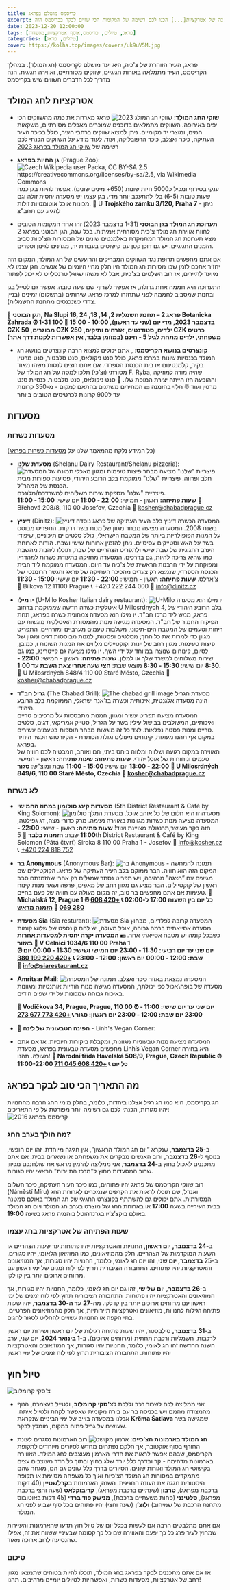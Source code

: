 ```yaml
---
title: כריסמס מושלם בפראג
excerpt: חודש דצמבר המוכר גם כחודש הכריסמס הוא אחד מפרקי הזמן הקסומים ביותר לביקור בבירה הצכית. כל העיר מלאה באווירה חגיגית ושמחה המלווה בקשת רחבה של אטרקציות[...] הכנו לכם רשימה של המקומות הכי שווים לבקר בכריסמס הזה.
date: 2023-12-20 12:00:00
tags: [פראג, טיולים, כריסמס,אוסף אטרקציות,מסעדות]
categories: [טיולים, פראג]
cover: https://kolha.top/images/covers/uk9uV5M.jpg
---
```


פראג, העיר הזוהרת של צ'כיה, היא יעד מושלם לקריסמס (חג המולד). במהלך הקריסמס, העיר מתמלאה באורות חגיגיים, שווקים מסורתיים, ואווירה חגיגית. הנה מדריך לכל הדברים השווים שיש בקריסמס

## אטרקציות לחג המולד
 -  **שוקי החג המולד**:
![שווקי חג המולג 2023](https://kolha.top/images/covers/ho74yFK.jpg)
 פראג מארחת את כמה מהשווקים הכי יפים באירופה. השווקים מתמלאים בדוכנים שמוכרים מאכלים מסורתיים, משקאות חמים, ומוצרי יד מקומיים. ניתן למצוא שווקים ברחבי העיר, כולל בכיכר העיר העתיקה, כיכר ואצלב, כיכר הרפובליקה, ועוד. לעוד מידע על השווקים הכנתי לכם רשימה של [שווקי חג המולד בפראג 2023](https://kolha.top/travel/prauge/chirstmas-markets)
 - **גן החיות בפראג** (Prague Zoo):
	 ![Czech Wikipedia user Packa, CC BY-SA 2.5 <https://creativecommons.org/licenses/by-sa/2.5>, via Wikimedia Commons](https://upload.wikimedia.org/wikipedia/commons/1/1e/Big_mammals_pavilion2%2C_Zoo_Prague.jpg)
	  ענקי בטירוף ומכיל כ5000 חיות שונות (650+ מינים שונים). אפשר להיות בגן כמה שעות טובות (6-5) בלי להתעכב יותר מדי. בגן עצמו יש מסעדה יחסית זולה וגם מכונות אוכל אוטומטיות זולות.
📍 U **Trojského zámku 3/120, Praha 7** - ניתן להגיע עם תחב"צ

- **תערוכת חג המולד בגן הבוטני** (1-31 בדצמבר 2023)
זהו אחד המקומות הטובים לחוות אווירת חג מולד צ'כית מסורתית אמיתית. בכל שנה, הגן הבוטני בפראג 2 מציג תערוכת חג המולד המתמקדת באלמנטים שונים של המסורות הצ'כיות סביב הזמנים החגיגיים. יש גם דוכן קטן עם קישוטים בעבודת יד, מגזינים לגינון וספרים.

אם אתם מחפשים תרופת נגד השווקים המבריקים   והרועשים של חג המולד, המקום הזה יחזיר אתכם לזמן שבו מסורות חג המולד היו חלק מחיי היומיום של אנשים. הגן עצמו לא מיועד לתיירים, אז רוב השלטים בצ'כית, אבל לא משהו שגוגל טרנסלייט לא יכול לפתור

התערוכה היא חממה אחת גדולה, אז אפשר לשרוף שם שעה טובה. אפשר גם לטייל בגן ובחנות שמסביב לחממה לפני שתחזרו למרכז פראג. שירותים (בתשלום) זמינים (בניין צדדי כשנכנסים מתחנת החשמלית).

**📍 הגן הבוטני, Na Slupi 16, פראג 2 – תחנת חשמלית 2, 14, 18, 24 Botanicka Zahrada
⏰ 1-31 בדצמבר 2023, מדי יום (שני עד ראשון), 10:00 - 15:00
🎫 100 CZK מבוגרים, 50 CZK ילדים, סטודנטים, אזרחים ותיקים, 250 CZK כרטיס משפחתי, ילדים מתחת לגיל 5 - חינם (במזומן בלבד, אין אפשרות לקנות דרך אתר)**
- **קונצרטים בנושא הקריסמס**:
, אתם יכולים למצוא הרבה קונצרטים בנושא חג המולד בכנסיות שונות במרכז פראג, כולל סנט ניקולאס, סנט סלבטור, סנט מרטין בקיר, קלמנטינום או בית הכנסת הספרדי. אם אתם רוצים לנסות משהו מאוד מסורתי (וצ’כי) תלכו למסה של חג המולד של F. Ryba, שהיה מורה למוזיקה וההופעה הזו הייתה יצירת המופת שלו. 📍 סנט ניקולאס, סנט סלבטור. כנסיית סנט מרטין ועוד ⏰ תלוי בהזמנה
 💷 המחירים משתנים בהתאם למקום - מ-350 קרונות עד ל900 קרונות לכרטיסים הטובים ביותר

## מסעדות
### מסעדות כשרות
(כל המידע נלקח מהמאמר שלנו על [מסעדות כשרות בפראג](https://kolha.top/travel/prauge/kosher-food))
 - **מסעדת שלנו** (Shelanu Dairy Restaurant/Shelanu pizzeria):
	![תמונה של המסעדה](https://chabadprague.cz/wp-content/uploads/2018/11/Shelanu-Pizzerie-Prague-3.jpg)
	 פיצריית "שלנו" מציעה מבחר פיצות טעימות ומגוון מאכלי חלב ופרווה. פיצריית "שלנו" ממוקמת בלב הרובע היהודי, פסיעות ספורות מבית הכנסת של המהר"ל.  
פיצריית "שלנו" מספקת שירות משלוחים למשרדכם/מלונכם.  
	**שעות פתיחה:**
	ראשון - חמישי:  **22:00 - 11:00**
	יום שישי: **15:00 - 11:00**
	📍 Břehová 208/8, 110 00 Josefov, Czechia
	📧 kosher@chabadprague.cz

 -   **דיניץ** (Dinitz):
	![דיניץ](https://th.bing.com/th/id/OIP.MKPEb8oHif3B67NREVkR9gHaFj?rs=1&pid=ImgDetMain)
	המסעדה הכשרה דיניץ בלב העיר העתיקה של פראג נוסדה בשנת 2008. המסעדה מציעה מבחר מגוון של מנות בשר וירקות. התפריט מבוסס על המנות הפופולריות ביותר של המטבח הישראלי, כולל סלטים ים תיכוניים, שיפודי בשר על האש וסטייקים עסיסיים. ניתן להזמין ארוחות שישי ושבת. הודות לארוחת הערב החגיגית של שבת שישי ולתפריט הצהריים של שבת, תוכלו ליהנות מהשבת כמו שהיא צריכה להיות, גם בדרכים. המסעדה מחזיקה בתעודת כשרות למהדרין ומפוקחת על ידי הרבנות הראשית של צ'כיה עד היום.
המסעדה ממוקמת ליד הבית הכנסת הספרדי, שנמצא רק צעדים מהכיכר העתיקה של פראג והגשר הרומנטי של צ’ארלס.
	**שעות פתיחה:**
	ראשון - חמישי:  **22:00 - 11:30**
	יום שישי: **15:00 - 11:30**
	📍 Bilkova 12 11100 Prague
	📞 +420 222 244 000
	📧 info@dinitz.cz

 -  **יו מילו** (U-Milo Kosher Italian dairy restaurant):
	![U-Milo](https://th.bing.com/th/id/OIP.GqqMNLComlSCE5tKl4_eigHaEK?rs=1&pid=ImgDetMain)
 יו מילו הוא מסעדה איטלקית כשרה חדשה שממוקמת ברחוב U Milosrdnych 4, בלב הרובע היהודי של פראג, ממש ליד מרכז חב"ד. יו מילו הוא מסעדה צמחונית כשרה בפראג, תחת הפיקוח החמור של חב"ד.
	המסעדה מגישה מנות מהמסורת האיטלקית מוגשות עם ריחות וטעמים של המטבח הים-תיכוני, משלבות טעמים מערביים ומזרחיים. התפריט מגוון כדי למרות את כל החך; מסלטים ופסטות, למנות מבוססות דגים ומגוון של פיצות טעימות. מגוון רחב של יינות וקוקטיילים מלווים את המנות השונות ו, כמובן, לסיום, קינוחים שנוצרו במיוחד על ידי השף. יו מילו מציעה גם קייטרינג, כמו גם שירות משלוחים למשרד שלך או למלון.
	**שעות פתיחה:**
	ראשון - חמישי:  **22:00 - 8:30**
	יום שישי: **15:30 - 8:30**
	מוצאי שבת: **חצי שעה אחרי צאת השבת עד 1:00.**
	📍 U Milosrdných 848/4 110 00 Staré Město, Czechia
	📧 kosher@chabadprague.cz
 - **גריל חב"ד** (The Chabad Grill):
![The chabad grill image](https://machertours.com/wp-content/uploads/chabad-grill-3.jpg)
	 מסעדת הגריל הינה מסעדה אלגנטית, איכותית וכשרה בז'אנר ישראלי, הממוקמת בלב הרובע היהודי.  
המסעדה מציעה תפריט עשיר ומגוון, המנות מתבססות על מרכיבים טריים ואיכותיים, המשולבים בבישול עילי: בשר על הגריל, סטייק אמריקאי, דגים, סלטים טריים ומנות פסטה נפלאות. לצד כל זה מוגשות מבחר תוספות בטעמים עשירים.  
במקום אף תהנו מעוגות, קינוחים מעולים וגולת הכותרת - הקיורטוש הכשר היחיד בפראג.  
האווירה במקום רגועה ושלווה ומלווה ביחס ביתי, חם ואוהב, המבטיח לכם חוויה של טעמים וניחוחות של אוכל יהודי.
	**שעות פתיחה:**
		**שעות פתיחה:**
	ראשון - חמישי:  **22:00 - 13:00**
	יום שישי: **15:00 - 11:00**
	שבת ומוצ"ש: **סגור**
	**📍 U Milosrdných 849/6, 110 00 Staré Město, Czechia
	📧 kosher@chabadprague.cz**
### לא כשרות
 - **מסעדות קינג סולומון במחוז החמישי** (5th District Restaurant & Café by King Solomon):
	![מסעדת המלך סולומון](https://whereyoueat.com/r_gallery_images/rgallery-17530/0001-BG.jpg)
	מסעדה זו היא חלום של כל אוהב אוכל. המסעדה מציעה מנות כשרות מגוונות באווירה נעימה. מרק כדורי מצה, דג גפילטה, חזה בקר מעושר,תרנגולת מצויינת ועוד!
	**שעות פתיחה:**
	ראשון - שישי:  **22:00 - 11:00**
	שבת: **הזמנות בלבד**
	📍 5th District Restaurant & Café  by King Solomon (Pátá čtvrť) Siroka 8  110 00 Praha 1 - Josefov
	📧 info@kosher.cz  
	📞 [+420 224 818 752](tel:+420224818752)

 - **בר Anonymous** (Anonymous Bar): 
	![בר Anonymous - תמונה להמחשה](https://kolha.top/images/Pt1VXQ6/61ab8df9-570b-11e9-b16e-005056011050-hi.jpg)
	 המקום הזה הוא חוויה. הבר ממוקם בלב העיר העתיקה של פראג. הקוקטיילים שם מגיעים עם “הצגה” מרהיבה, ויש תפריט נסתר שמגלים רק אחרי שהזמנתם סבב ראשון של קוקטיילים.
	הבר מציע גם מגוון רחב של מאפים, פרפה ושאר מנות קינוח טעימות
	אם אתם מחפשים בר טוב, זה מקום מעולה עם חוויה של פעם בחיים.
**📍 Michalská 12, Prague 1
⏰ כל יום בין השעות 17:00 ל-02:00
📞 [+420 608 280 069](tel:+420608280069)
🎫 [הזמנה מראש](https://www.anonymousbar.cz/en/booking)**
 - **מסעדת Sia** (Sia resturant):
	![מסעדת Sia מבחוץ](https://kolha.top/images/2Wh22zJ/sia-02-e1622812296256.jpg)
	 המסעדה קרובה לפלדיום, מסעדה אסייאתית ברמה גבוהה, אוכל מעולה, יש להם קונספט של שלוש קומות כשבכל קומה יש מטבח אסייאתי אחר.
 **💷 המסעדה יקרה יחסית למסעדות אחרות באזור
 📍 V Celnici 1034/6  110 00 Praha 1  
⏰ יום שני עד יום רביעי: 11:30 - 23:00
יום חמישי ושישי: 11:30 - 00:00
יום שבת: 12:00 - 00:00
יום ראשון: 12:00 - 23:00
📞 [+420 220 199 380](tel:+420220199380)  
📧 [info@siarestaurant.cz](mailto:info@siarestaurant.cz)**
 

 - **Amritsar Mail**:
	![תמונה של המסעדה](https://kolha.top/images/KWjSrND/amritsar-mail-indicka-restaurace-praha-vchod.png)
המסעדה נמצאת באזור כיכר ואצלב. מסעדה של בופה\אכול כפי יכולתך, המסעדה מגישה מנות הודיות אותנטיות ומגוונות באיכות גבוהה שמכונות על ידי שפים הודים.

	**📍 Vodičkova 34, Prague, Prague, 110 00
⏰ יום שני עד יום שישי: 11:00 - 23:00
 יום שבת: 12:00 - 23:00
 יום ראשון: סגור
📞 [+420 773 677 273](tel:+420773677273)**
- 🍃 **הפינה הטבעונית של לינה** - Linh's Vegan Corner:
- המסעדה מציעה מנות טבעוניות מגוונות, ומקבלת ביקורות חיוביות. אז אם אתם מחפשים מסעדה טבעונית בפראג, מסעדת Linh’s Vegan Corner היא בחירה מעולה. תהנו!
**📍 Národní třída Havelská 508/9, Prague, Czech Republic
⏰ 11:00-22:00 כל יום
📞 [+420 608 045 711](tel:+420608045711)**

## מה התאריך הכי טוב לבקר בפראג
חג בקריסמס, הוא כמו חג רגיל אצלנו ביהדות, כלומר, בחלק מימי החג הרבה מהחנויות יהיו סגורות, הכנתי לכם גם רשימה יותר מפורטת על פי התאריכים:
![קריסמס בפראג 2016](https://kolha.top/images/b36p5WZ/christmas-market.jpg)
### מה הולך בערב החג?
ב-**25 בדצמבר**, שנקרא “יום חג המולד הראשון”, אין חגיגה מיוחדת. זהו יום חופשי, בנוסף ל-**26 בדצמבר**, ורוב האנשים מבקרים את משפחתם או נשארים בבית. אם אתם מתכננים לאכול בחוץ ב-**24 בדצמבר**, אני ממליצה להזמין מראש את שולחנכם מכיוון שרוב המסעדות מחוץ ל"מרכז התיירות" הראשי יהיו סגורות.

רוב שווקי הקריסמס של פראג יהיו פתוחים, כמו כיכר העיר העתיקה, כיכר השלום (Náměstí Míru) ואנדל, שם תוכלו לראות את הקרפים שנמכרים לארוחת החג המסורתית. אתם יכולים גם להשתתף בקונצרט החגיגי של חג המולד באולם סמטנה בבית העירייה בשעה **17:00** או בארוחת החג של מוצרט בערב חג המולד ויום חג המולד באולם בוקצ’צ’יו בגרנדהוטל בוהמיה פראג בשעה **19:00**.

### שעות הפתיחה של אטרקציות בחג עצמו
ב-**24 בדצמבר, יום ראשון**, החנויות והאטרקציות יהיו פתוחות עד שעות הצהריים או השעות המוקדמות של הצהריים. חלק מהמוזיאונים, כמו המוזיאון הלאומי, יהיו סגורים.
 ב-25 **בדצמבר, יום שני**, זהו יום חג לאומי, כלומר, החנויות יהיו סגורות, אך המוזיאונים והאטרקציות יהיו פתוחים. התחבורה הציבורית תרוץ לפי לוח זמנים של ימי ראשון עם מרווחים ארוכים יותר בין קו לקו.

ב-**26 בדצמבר, יום שלישי**, זהו גם יום חג לאומי, כלומר, החנויות יהיו סגורות, אך המוזיאונים והאטרקציות יהיו פתוחות. התחבורה הציבורית תרוץ לפי לוח זמנים של ימי ראשון עם מרווחים ארוכים יותר בין קו לקו.
 מה-**27 עד ה-30 בדצמבר**, יהיו שעות פתיחה רגילות לחנויות, מוזיאונים ואטרקציות תיירותיות, אך חלק מהמוזיאונים הפרטיים, בתי הקפה או החנויות עשויים להחליט לסגור לחגים.

ב-**31 בדצמבר,** סילבסטר, יהיו שעות פתיחה רגילות של יום ראשון ושירות יום ראשון לרכבות, חשמליות ורכבת תחתית (מרווחים ארוכים).
 ב-**1 בינואר 2024**, יום שני, ערב השנה החדשה זהו חג לאומי, כלומר, החנויות יהיו סגורות, אך המוזיאונים והאטרקציות יהיו פתוחות. התחבורה הציבורית תרוץ לפי לוח זמנים של ימי ראשון

## טיול חוץ
![צ'סקי קרומלוב](https://kolha.top/images/NZgt6tv/bg2iswx05vr01.jpg)
-  אני ממליצה לכם לשכור רכב וללכת ל**צ'סקי קרומלוב**, ולטייל בעצמכם, הנוף מהמצודה מהמם ויש בכניסה בר עם בירה מקומית שאפשר לקחת ולטייל איתה. אכלנו במסעדה בוייב של ימי הביניים שנקראת **Krčma Šatlava** שמגישה בשר שעושים על גריל פתוח במקום, מומלץ לבקר.

- **חג המולד בארמונות הצ’כיים**:
![ארמון מקושט](https://kolha.top/images/Cz9VSfj/496122892403782.png)
	  רוב הארמונות נסגרים לעונת החורף בסוף אוקטובר, אך חלקם נפתחים מחדש לסיורים מיוחדים לתקופת הקריסמס, שבהם אפשר לראות את חדרי הארמון מעוצבים לחג המולד. האווירה בארמונות מדהימה - קר ובדרך כלל יורד שלג בחוץ ובתוך כל חדר מעוצבים עצים בקישוטי חג המולד ואורות שונים. הסיורים בדרך כלל שונים גם הם, מאחר שהם מתמקדים במסורות חג המולד הצ’כיות ואיך כל משפחה מסוימת או תקופה היסטורית חגגה את העונה החגיגית. השנה, הארמונות **בקרלשטיין** (40 דקות ברכבת מפראג), **טרבון** (שעתיים ברכבת מפראג), **קריבוקלאט** (שעה וחצי ברכבת מפראג), **סלטינני** (פחות משעתיים ברכבת), **מנישק פוד ברדי** (45 דקות באוטובוס מתחנת הרכבת של שמיחוב) **ולוצ’ן** (שעה וחצי) יהיו פתוחים בכל סוף שבוע לפני חג המולד.

אם אתם מתלבטים הרבה אם לעשות בכלל יום של טיול חוץ תדעו שהארמונות והעיירות שמחוץ לעיר פרג כל כך יפעם והאווירה שם כל כך קסומה שבעיניי ששווה את זה, אפילו שהנסיעה לרוב ארוכה מאוד.

### סיכום 
אז אם אתם מתכננים לבקר בפראג בחג המולד, תוכלו להיות בטוחים שתמצאו מגוון רחב של אטרקציות, מסעדות כשרות, ואפשרויות לטיולים יומיים מרהיבים. תהנו!